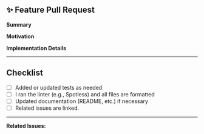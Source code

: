 ## ✨ Feature Pull Request

**Summary**
<!-- Describe what this feature adds -->

**Motivation**
<!-- Why is this needed? What problem does it solve? -->

**Implementation Details**
<!-- Briefly explain your approach -->

---

## Checklist

- [ ] Added or updated tests as needed
- [ ] I ran the linter (e.g., Spotless) and all files are formatted
- [ ] Updated documentation (README, etc.) if necessary
- [ ] Related issues are linked.

---

**Related Issues:**
<!-- e.g., Closes #XX -->

